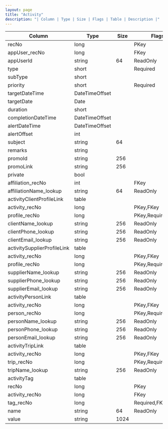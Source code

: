 ```yaml
---
layout: page
title: "Activity"
description: "| Column | Type | Size | Flags | Table | Description |"
---
```




| Column | Type | Size | Flags | Table | Description |
| ------ | ---- | ---- | ----- | ----- | ----------- |
| recNo | long |  | PKey | activity | 
| appUser_recNo | long |  | FKey | activity | 
| appUserId | string | 64 | ReadOnly | activity | 
| type | short |  | Required | activity | 
| subType | short |  |  | activity | 
| priority | short |  | Required | activity | 
| targetDateTime | DateTimeOffset |  |  | activity | 
| targetDate | Date |  |  | activity | 
| duration | short |  |  | activity | 
| completionDateTime | DateTimeOffset |  |  | activity | 
| alertDateTime | DateTimeOffset |  |  | activity | 
| alertOffset | int |  |  | activity | 
| subject | string | 64 |  | activity | 
| remarks | string |  |  | activity | 
| promoId | string | 256 |  | activity | 
| promoLink | string | 256 |  | activity | 
| private | bool |  |  | activity | 
| affiliation_recNo | int |  | FKey | activity | 
| affiliationName_lookup | string | 64 | ReadOnly | activity | 
| activityClientProfileLink  | table |  |  | activity | 
| activity_recNo | long |  | PKey,FKey | activityClientProfileLink | 
| profile_recNo | long |  | PKey,Required,FKey | activityClientProfileLink | 
| clientName_lookup | string | 256 | ReadOnly | activityClientProfileLink | 
| clientPhone_lookup | string | 256 | ReadOnly | activityClientProfileLink | 
| clientEmail_lookup | string | 256 | ReadOnly | activityClientProfileLink | 
| activitySupplierProfileLink  | table |  |  | activity | 
| activity_recNo | long |  | PKey,FKey | activitySupplierProfileLink | 
| profile_recNo | long |  | PKey,Required,FKey | activitySupplierProfileLink | 
| supplierName_lookup | string | 256 | ReadOnly | activitySupplierProfileLink | 
| supplierPhone_lookup | string | 256 | ReadOnly | activitySupplierProfileLink | 
| supplierEmail_lookup | string | 256 | ReadOnly | activitySupplierProfileLink | 
| activityPersonLink  | table |  |  | activity | 
| activity_recNo | long |  | PKey,FKey | activityPersonLink | 
| person_recNo | long |  | PKey,Required,FKey | activityPersonLink | 
| personName_lookup | string | 256 | ReadOnly | activityPersonLink | 
| personPhone_lookup | string | 256 | ReadOnly | activityPersonLink | 
| personEmail_lookup | string | 256 | ReadOnly | activityPersonLink | 
| activityTripLink  | table |  |  | activity | 
| activity_recNo | long |  | PKey,FKey | activityTripLink | 
| trip_recNo | long |  | PKey,Required,FKey | activityTripLink | 
| tripName_lookup | string | 256 | ReadOnly | activityTripLink | 
| activityTag  | table |  |  | activity | 
| recNo | long |  | PKey | activityTag | 
| activity_recNo | long |  | FKey | activityTag | 
| tag_recNo | long |  | Required,FKey | activityTag | 
| name | string | 64 | ReadOnly | activityTag | 
| value | string | 1024 |  | activityTag | 


